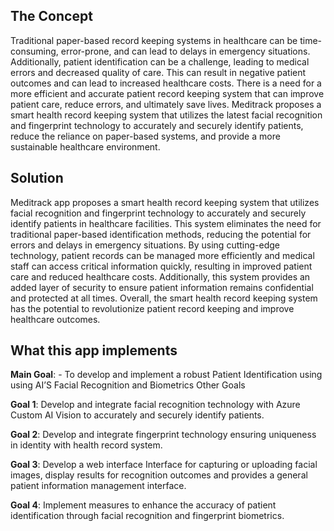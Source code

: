 ## The Concept
Traditional paper-based record keeping systems in healthcare can be time-consuming, error-prone, and can lead to delays in emergency situations. Additionally, patient identification can be a challenge, leading to medical errors and decreased quality of care. This can result in negative patient outcomes and can lead to increased healthcare costs. There is a need for a more efficient and accurate patient record keeping system that can improve patient care, reduce errors, and ultimately save lives. Meditrack proposes a smart health record keeping system that utilizes the latest facial recognition and fingerprint technology to accurately and securely identify patients, reduce the reliance on paper-based systems, and provide a more sustainable healthcare environment.

## Solution
Meditrack app proposes a smart health record keeping system that utilizes facial recognition and fingerprint technology to accurately and securely identify patients in healthcare facilities. This system eliminates the need for traditional paper-based identification methods, reducing the potential for errors and delays in emergency situations. By using cutting-edge technology, patient records can be managed more efficiently and medical staff can access critical information quickly, resulting in improved patient care and reduced healthcare costs. Additionally, this system provides an added layer of security to ensure patient information remains confidential and protected at all times. Overall, the smart health record keeping system has the potential to revolutionize patient record keeping and improve healthcare outcomes.

## What this app implements
**Main Goal**: - To develop and implement a robust Patient Identification using using AI’S Facial Recognition and Biometrics
Other Goals

**Goal 1**: Develop and integrate facial recognition technology with Azure Custom AI Vision to accurately and securely identify patients.

**Goal 2**: Develop and integrate fingerprint technology ensuring uniqueness in identity with health record system.

**Goal 3**: Develop a web interface Interface for capturing or uploading facial images, display results for recognition outcomes and provides a general patient information management interface.

**Goal 4**: Implement measures to enhance the accuracy of patient identification through facial recognition and fingerprint biometrics.

